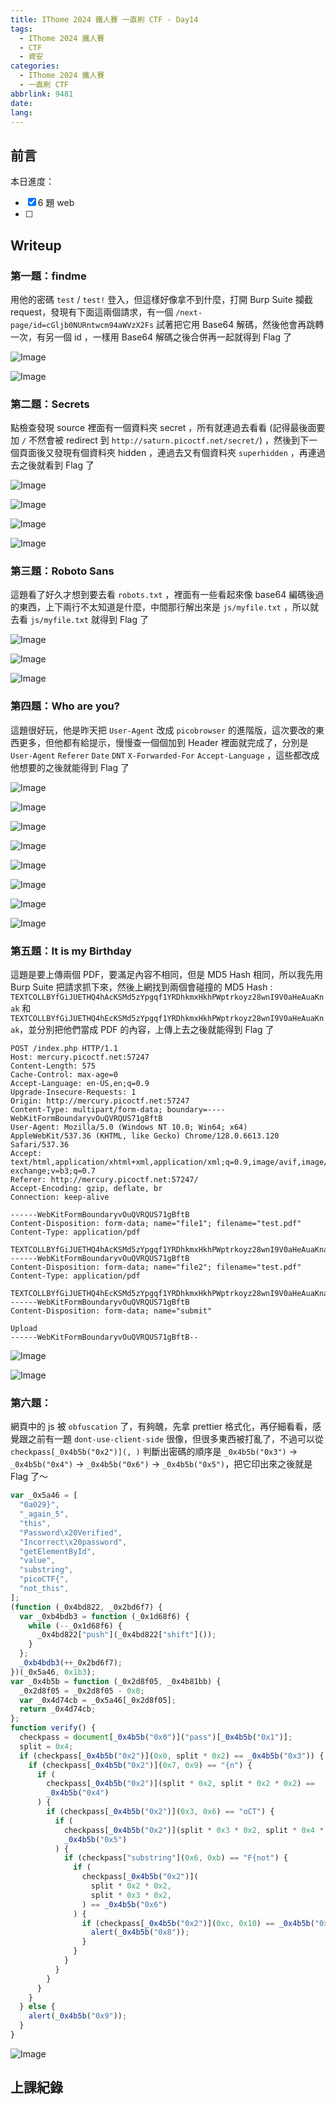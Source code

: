 ```yaml
---
title: IThome 2024 鐵人賽 一直刷 CTF - Day14
tags:
  - IThome 2024 鐵人賽
  - CTF
  - 資安
categories:
  - IThome 2024 鐵人賽
  - 一直刷 CTF
abbrlink: 9481
date: 
lang:
---
```


## 前言

本日進度：

- [x] 6 題 web
- [ ]

<!--more-->

## Writeup

### 第一題：findme

用他的密碼 `test` / `test!` 登入，但這樣好像拿不到什麼，打開 Burp Suite 攔截 request，發現有下面這兩個請求，有一個 `/next-page/id=cGljb0NURntwcm94aWVzX2Fs` 試著把它用 Base64 解碼，然後他會再跳轉一次，有另一個 id ，一樣用 Base64 解碼之後合併再一起就得到 Flag 了

![Image](https://i.imgur.com/JurqiNi.png)

![Image](https://i.imgur.com/8N2c80l.png)

### 第二題：Secrets

點檢查發現 source 裡面有一個資料夾 secret ，所有就連過去看看 (記得最後面要加 `/` 不然會被 redirect 到 `http://saturn.picoctf.net/secret/`) ，然後到下一個頁面後又發現有個資料夾 hidden ，連過去又有個資料夾 `superhidden` ，再連過去之後就看到 Flag 了

![Image](https://i.imgur.com/NnVrlp7.png)

![Image](https://i.imgur.com/UCD9hZ5.png)

![Image](https://i.imgur.com/3ZdYj17.png)

![Image](https://i.imgur.com/YVO0WGz.png)

### 第三題：Roboto Sans

這題看了好久才想到要去看 `robots.txt` ，裡面有一些看起來像 base64 編碼後過的東西，上下兩行不太知道是什麼，中間那行解出來是 `js/myfile.txt` ，所以就去看 `js/myfile.txt` 就得到 Flag 了

![Image](https://i.imgur.com/zdJtIB2.png)

![Image](https://i.imgur.com/acGFowS.png)

![Image](https://i.imgur.com/HdWPVny.png)

### 第四題：Who are you?

這題很好玩，他是昨天把 `User-Agent` 改成 `picobrowser` 的進階版，這次要改的東西更多，但他都有給提示，慢慢查一個個加到 Header 裡面就完成了，分別是 `User-Agent` `Referer` `Date`  `DNT` `X-Forwarded-For` `Accept-Language` ，這些都改成他想要的之後就能得到 Flag 了

![Image](https://i.imgur.com/D0TWN28.png)

![Image](https://i.imgur.com/aGCEPCf.png)

![Image](https://i.imgur.com/jxwsbkn.png)

![Image](https://i.imgur.com/0KYHVMt.png)

![Image](https://i.imgur.com/gUxGPKj.png)

![Image](https://i.imgur.com/6xnFkJB.png)

![Image](https://i.imgur.com/P6e6nSb.png)

![Image](https://i.imgur.com/rVhV8iN.png)

### 第五題：It is my Birthday

這題是要上傳兩個 PDF，要滿足內容不相同，但是 MD5 Hash 相同，所以我先用 Burp Suite 把請求抓下來，然後上網找到兩個會碰撞的 MD5 Hash : `TEXTCOLLBYfGiJUETHQ4hAcKSMd5zYpgqf1YRDhkmxHkhPWptrkoyz28wnI9V0aHeAuaKnak` 和 `TEXTCOLLBYfGiJUETHQ4hEcKSMd5zYpgqf1YRDhkmxHkhPWptrkoyz28wnI9V0aHeAuaKnak`，並分別把他們當成 PDF 的內容，上傳上去之後就能得到 Flag 了

```http
POST /index.php HTTP/1.1
Host: mercury.picoctf.net:57247
Content-Length: 575
Cache-Control: max-age=0
Accept-Language: en-US,en;q=0.9
Upgrade-Insecure-Requests: 1
Origin: http://mercury.picoctf.net:57247
Content-Type: multipart/form-data; boundary=----WebKitFormBoundaryvOuQVRQUS71gBftB
User-Agent: Mozilla/5.0 (Windows NT 10.0; Win64; x64) AppleWebKit/537.36 (KHTML, like Gecko) Chrome/128.0.6613.120 Safari/537.36
Accept: text/html,application/xhtml+xml,application/xml;q=0.9,image/avif,image/webp,image/apng,*/*;q=0.8,application/signed-exchange;v=b3;q=0.7
Referer: http://mercury.picoctf.net:57247/
Accept-Encoding: gzip, deflate, br
Connection: keep-alive

------WebKitFormBoundaryvOuQVRQUS71gBftB
Content-Disposition: form-data; name="file1"; filename="test.pdf"
Content-Type: application/pdf

TEXTCOLLBYfGiJUETHQ4hAcKSMd5zYpgqf1YRDhkmxHkhPWptrkoyz28wnI9V0aHeAuaKnak
------WebKitFormBoundaryvOuQVRQUS71gBftB
Content-Disposition: form-data; name="file2"; filename="test.pdf"
Content-Type: application/pdf

TEXTCOLLBYfGiJUETHQ4hEcKSMd5zYpgqf1YRDhkmxHkhPWptrkoyz28wnI9V0aHeAuaKnak
------WebKitFormBoundaryvOuQVRQUS71gBftB
Content-Disposition: form-data; name="submit"

Upload
------WebKitFormBoundaryvOuQVRQUS71gBftB--
```

![Image](https://i.imgur.com/Rf6b5uB.png)

![Image](https://i.imgur.com/TiVm1g4.png)

### 第六題：

網頁中的 js 被 `obfuscation` 了，有夠醜，先拿 prettier 格式化，再仔細看看，感覺跟之前有一題 `dont-use-client-side` 很像，但很多東西被打亂了，不過可以從 `checkpass[_0x4b5b("0x2")](, )` 判斷出密碼的順序是 `_0x4b5b("0x3")` -> `_0x4b5b("0x4")` -> `_0x4b5b("0x6")` -> `_0x4b5b("0x5")`，把它印出來之後就是 Flag 了～

```javascript
var _0x5a46 = [
  "0a029}",
  "_again_5",
  "this",
  "Password\x20Verified",
  "Incorrect\x20password",
  "getElementById",
  "value",
  "substring",
  "picoCTF{",
  "not_this",
];
(function (_0x4bd822, _0x2bd6f7) {
  var _0xb4bdb3 = function (_0x1d68f6) {
    while (--_0x1d68f6) {
      _0x4bd822["push"](_0x4bd822["shift"]());
    }
  };
  _0xb4bdb3(++_0x2bd6f7);
})(_0x5a46, 0x1b3);
var _0x4b5b = function (_0x2d8f05, _0x4b81bb) {
  _0x2d8f05 = _0x2d8f05 - 0x0;
  var _0x4d74cb = _0x5a46[_0x2d8f05];
  return _0x4d74cb;
};
function verify() {
  checkpass = document[_0x4b5b("0x0")]("pass")[_0x4b5b("0x1")];
  split = 0x4;
  if (checkpass[_0x4b5b("0x2")](0x0, split * 0x2) == _0x4b5b("0x3")) {
    if (checkpass[_0x4b5b("0x2")](0x7, 0x9) == "{n") {
      if (
        checkpass[_0x4b5b("0x2")](split * 0x2, split * 0x2 * 0x2) ==
        _0x4b5b("0x4")
      ) {
        if (checkpass[_0x4b5b("0x2")](0x3, 0x6) == "oCT") {
          if (
            checkpass[_0x4b5b("0x2")](split * 0x3 * 0x2, split * 0x4 * 0x2) ==
            _0x4b5b("0x5")
          ) {
            if (checkpass["substring"](0x6, 0xb) == "F{not") {
              if (
                checkpass[_0x4b5b("0x2")](
                  split * 0x2 * 0x2,
                  split * 0x3 * 0x2,
                ) == _0x4b5b("0x6")
              ) {
                if (checkpass[_0x4b5b("0x2")](0xc, 0x10) == _0x4b5b("0x7")) {
                  alert(_0x4b5b("0x8"));
                }
              }
            }
          }
        }
      }
    }
  } else {
    alert(_0x4b5b("0x9"));
  }
}
```

![Image](https://i.imgur.com/Er686nJ.png)

## 上課紀錄
